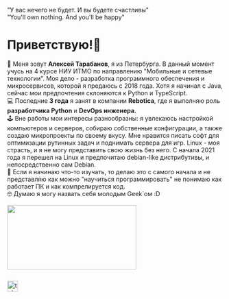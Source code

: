 "У вас нечего не будет. И вы будете счастливы"<br>
"You'll own nothing. And you'll be happy"<br>

<h1 align="left">Приветствую!👋</h1>
👦 Меня зовут <b>Алексей Тарабанов</b>, я из Петербурга. В данный момент учусь на 4 курсе НИУ ИТМО по направлению "Мобильные и сетевые технологии". Моя дело - разработка программного обеспечения и микросервисов, которой я предаюсь с 2018 года. Хотя я начинал с Java, сейчас мои предпочтения склоняются к Python и TypeScript.<br>
💻 Последние <b>3 года</b> я занят в компании <b>Rebotica</b>, где я выполняю роль <b>разработчика Python</b> и <b>DevOps инженера.</b> <br>
🕹 Вне работы мои интересы разнообразны: я увлекаюсь настройкой компьютеров и серверов, собираю собственные конфигурации, а также создаю микропроекты по своему вкусу. Мне нравится писать софт для оптимизации рутинных задач и поднимать сервера для игр. Linux - моя страсть, и я не могу представить свою жизнь без него. С начала 2021 года я перешел на Linux и предпочитаю debian-like дистрибутивы, и непосредственно сам Debian.<br>
📕 Если я начинаю что-то изучать, то делаю это с самого начала и не представляю как можно "научиться программировать" не понимаю как работает ПК и как компрелируется код.<br>
🤓 Думаю я могу назвать себя молодым Geek`ом :D<br>

<div align="left">
  <br>
<img src="https://i.imgur.com/VXQr92n.gif" align="center" width="300.5px" height="150.5px">
 </div>


<br>
<div align="left" style="margin-top: 10px;">
 <a href="https://t.me/TarabanovAleksey" target="_blank">
   <img src="https://img.shields.io/static/v1?message=Telegram&logo=telegram&label=&color=2CA5E0&logoColor=white&labelColor=&style=for-the-badge" height="25" alt="telegram logo"  />
 </a>
</div>

